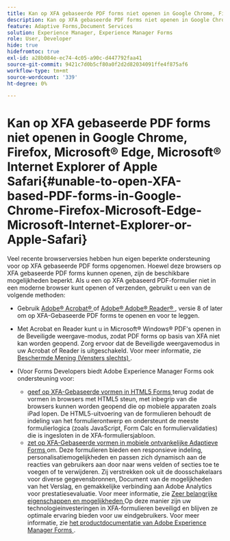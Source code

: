 ```yaml
---
title: Kan op XFA gebaseerde PDF forms niet openen in Google Chrome, Firefox, Microsoft&reg; Edge, Microsoft&reg; Internet Explorer of Apple Safari
description: Kan op XFA gebaseerde PDF forms niet openen in Google Chrome, Firefox, Microsoft&reg; Edge, Microsoft&reg; Internet Explorer of Apple Safari
feature: Adaptive Forms,Document Services
solution: Experience Manager, Experience Manager Forms
role: User, Developer
hide: true
hidefromtoc: true
exl-id: a28b084e-ec74-4c05-a90c-d447792faa41
source-git-commit: 9421c7d0b5cf80a0f2d2d82034091ffe4f875af6
workflow-type: tm+mt
source-wordcount: '339'
ht-degree: 0%

---
```


# Kan op XFA gebaseerde PDF forms niet openen in Google Chrome, Firefox, Microsoft® Edge, Microsoft® Internet Explorer of Apple Safari{#unable-to-open-XFA-based-PDF-forms-in-Google-Chrome-Firefox-Microsoft-Edge-Microsoft-Internet-Explorer-or-Apple-Safari}

Veel recente browserversies hebben hun eigen beperkte ondersteuning voor op XFA gebaseerde PDF forms opgenomen. Hoewel deze browsers op XFA gebaseerde PDF forms kunnen openen, zijn de beschikbare mogelijkheden beperkt. Als u een op XFA gebaseerd PDF-formulier niet in een moderne browser kunt openen of verzenden, gebruikt u een van de volgende methoden:

* Gebruik [ Adobe® Acrobat® ](https://www.adobe.com/acrobat.html) of [ Adobe® Adobe® Reader® ](https://get.adobe.com/reader/), versie 8 of later om op XFA-Gebaseerde PDF forms te openen en voor te leggen.
* Met Acrobat en Reader kunt u in Microsoft® Windows® PDF&#39;s openen in de Beveiligde weergave-modus, zodat PDF forms op basis van XFA niet kan worden geopend. Zorg ervoor dat de Beveiligde weergavemodus in uw Acrobat of Reader is uitgeschakeld. Voor meer informatie, zie [ Beschermde Mening (Vensters slechts) ](https://helpx.adobe.com/in/reader/using/protected-mode-windows.html).
* (Voor Forms Developers biedt Adobe Experience Manager Forms ook ondersteuning voor:

   * [ geef op XFA-Gebaseerde vormen in HTML5 Forms ](/help/forms/using/introduction.md#key-capabilities-of-html-forms-br) terug zodat de vormen in browsers met HTML5 steun, met inbegrip van die browsers kunnen worden geopend die op mobiele apparaten zoals iPad lopen. De HTML5-uitvoering van de formulieren behoudt de indeling van het formulierontwerp en ondersteunt de meeste formulierlogica (zoals JavaScript, Form Calc en formuliervalidaties) die is ingesloten in de XFA-formuliersjabloon.
   * [ zet op XFA-Gebaseerde vormen in mobiele ontvankelijke Adaptieve Forms ](/help/forms/using/creating-adaptive-form.md#create-an-adaptive-form-based-on-an-xfa-form-template) om. Deze formulieren bieden een responsieve indeling, personalisatiemogelijkheden en passen zich dynamisch aan de reacties van gebruikers aan door naar wens velden of secties toe te voegen of te verwijderen. Zij verstrekken ook uit de doosschakelaars voor diverse gegevensbronnen, Document van de mogelijkheden van het Verslag, en gemakkelijke verbinding aan Adobe Analytics voor prestatiesevaluatie. Voor meer informatie, zie [ Zeer belangrijke eigenschappen en mogelijkheden ](https://experienceleague.adobe.com/docs/experience-manager-cloud-service/content/forms/forms-overview/home.html?lang=en)
Op deze manier zijn uw technologieinvesteringen in XFA-formulieren beveiligd en blijven ze optimale ervaring bieden voor uw eindgebruikers. Voor meer informatie, zie [ het productdocumentatie van Adobe Experience Manager Forms ](https://experienceleague.adobe.com/docs/experience-manager-cloud-service/content/forms/forms-overview/home.html).
